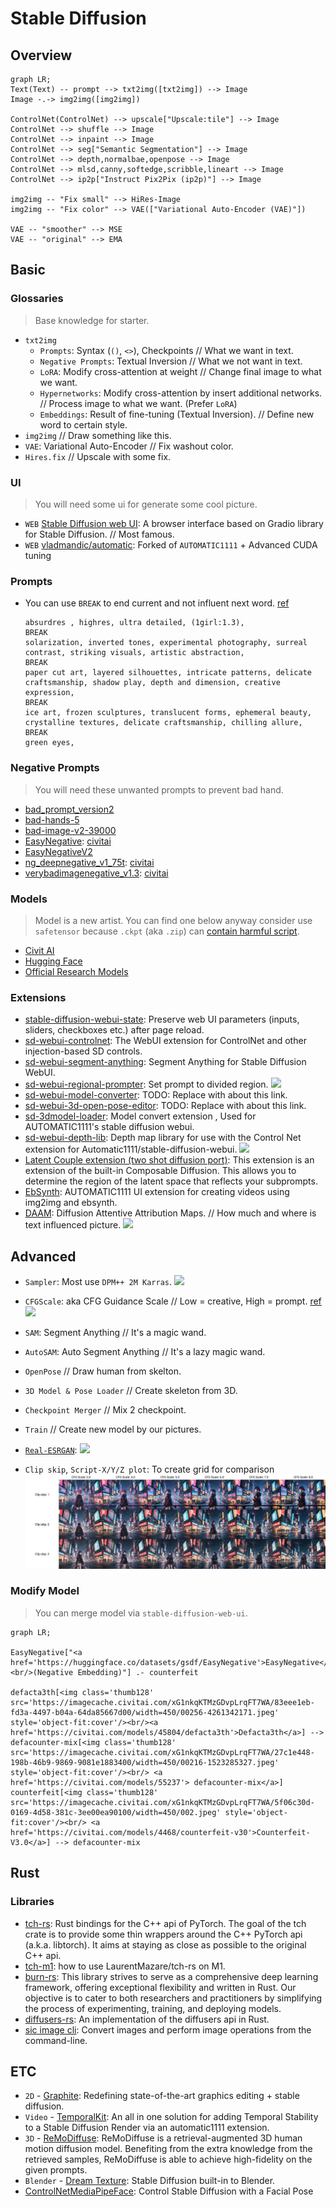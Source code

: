 # Stable Diffusion

## Overview

```mermaid
graph LR;
Text(Text) -- prompt --> txt2img([txt2img]) --> Image
Image -.-> img2img([img2img])

ControlNet(ControlNet) --> upscale["Upscale:tile"] --> Image
ControlNet --> shuffle --> Image
ControlNet --> inpaint --> Image
ControlNet --> seg["Semantic Segmentation"] --> Image
ControlNet --> depth,normalbae,openpose --> Image
ControlNet --> mlsd,canny,softedge,scribble,lineart --> Image
ControlNet --> ip2p["Instruct Pix2Pix (ip2p)"] --> Image

img2img -- "Fix small" --> HiRes-Image
img2img -- "Fix color" --> VAE(["Variational Auto-Encoder (VAE)"])

VAE -- "smoother" --> MSE
VAE -- "original" --> EMA
```

## Basic

### Glossaries

> Base knowledge for starter.

- `txt2img`
  - `Prompts`: Syntax (`()`, `<>`), Checkpoints // What we want in text.
  - `Negative Prompts`: Textual Inversion // What we not want in text.
  - `LoRA`: Modify cross-attention at weight // Change final image to what we want.
  - `Hypernetworks`: Modify cross-attention by insert additional networks. // Process image to what we want. (Prefer `LoRA`)
  - `Embeddings`: Result of fine-tuning (Textual Inversion). // Define new word to certain style.
- `img2img` // Draw something like this.
- `VAE`: Variational Auto-Encoder // Fix washout color.
- `Hires.fix` // Upscale with some fix.

### UI

> You will need some ui for generate some cool picture.

- `WEB` [Stable Diffusion web UI](https://github.com/AUTOMATIC1111/stable-diffusion-webui): A browser interface based on Gradio library for Stable Diffusion. // Most famous.
- `WEB` [vladmandic/automatic](https://github.com/vladmandic/automatic): Forked of `AUTOMATIC1111` + Advanced CUDA tuning

### Prompts

- You can use `BREAK` to end current and not influent next word. [ref](https://br-d.fanbox.cc/posts/5731955)
  ```
  absurdres , highres, ultra detailed, (1girl:1.3),
  BREAK
  solarization, inverted tones, experimental photography, surreal contrast, striking visuals, artistic abstraction,
  BREAK
  paper cut art, layered silhouettes, intricate patterns, delicate craftsmanship, shadow play, depth and dimension, creative expression,
  BREAK
  ice art, frozen sculptures, translucent forms, ephemeral beauty, crystalline textures, delicate craftsmanship, chilling allure,
  BREAK
  green eyes,
  ```

### Negative Prompts

> You will need these unwanted prompts to prevent bad hand.

- [bad_prompt_version2](https://huggingface.co/datasets/Nerfgun3/bad_prompt/resolve/main/bad_prompt_version2.pt)
- [bad-hands-5](https://huggingface.co/yesyeahvh/bad-hands-5/resolve/main/bad-hands-5.pt)
- [bad-image-v2-39000](https://huggingface.co/Xynon/models/resolve/main/experimentals/TI/bad-image-v2-39000.pt)
- [EasyNegative](https://huggingface.co/datasets/gsdf/EasyNegative/resolve/main/EasyNegative.safetensors): [civitai](https://civitai.com/models/7808/easynegative)
- [EasyNegativeV2](https://huggingface.co/gsdf/Counterfeit-V3.0/resolve/main/embedding/EasyNegativeV2.safetensors)
- [ng_deepnegative_v1_75t](https://civitai.com/api/download/models/5637): [civitai](https://civitai.com/models/4629/deep-negative-v1x)
- [verybadimagenegative_v1.3](https://civitai.com/api/download/models/25820): [civitai](https://civitai.com/models/11772/verybadimagenegative)

### Models

> Model is a new artist. You can find one below anyway consider use `safetensor` because `.ckpt` (aka `.zip`) can [contain harmful script](https://rentry.org/safetensorsguide).

- [Civit AI](https://civitai.com/)
- [Hugging Face](https://huggingface.co/)
- [Official Research Models](https://upscale.wiki/wiki/Official_Research_Models)

### Extensions

- [stable-diffusion-webui-state](https://github.com/ilian6806/stable-diffusion-webui-state): Preserve web UI parameters (inputs, sliders, checkboxes etc.) after page reload.
- [sd-webui-controlnet](https://github.com/Mikubill/sd-webui-controlnet): The WebUI extension for ControlNet and other injection-based SD controls.
- [sd-webui-segment-anything](https://github.com/continue-revolution/sd-webui-segment-anything): Segment Anything for Stable Diffusion WebUI.
- [sd-webui-regional-prompter](https://github.com/hako-mikan/sd-webui-regional-prompter): Set prompt to divided region.
  ![](https://github.com/hako-mikan/sd-webui-regional-prompter/raw/imgs/2d.jpg)
- [sd-webui-model-converter](https://github.com/Akegarasu/sd-webui-model-converter): TODO: Replace with about this link.
- [sd-webui-3d-open-pose-editor](https://github.com/nonnonstop/sd-webui-3d-open-pose-editor): TODO: Replace with about this link.
- [sd-3dmodel-loader](https://github.com/jtydhr88/sd-3dmodel-loader): Model convert extension , Used for AUTOMATIC1111's stable diffusion webui.
- [sd-webui-depth-lib](https://github.com/jexom/sd-webui-depth-lib): Depth map library for use with the Control Net extension for Automatic1111/stable-diffusion-webui.
  ![](https://github.com/jexom/sd-webui-depth-lib/raw/main/images/ui.png)
- [Latent Couple extension (two shot diffusion port)](https://github.com/opparco/stable-diffusion-webui-two-shot): This extension is an extension of the built-in Composable Diffusion. This allows you to determine the region of the latent space that reflects your subprompts.
- [EbSynth](https://github.com/s9roll7/ebsynth_utility): AUTOMATIC1111 UI extension for creating videos using img2img and ebsynth.
- [DAAM](https://defpoint-ai.com/ai-illustration/prompt-daam/): Diffusion Attentive Attribution Maps. // How much and where is text influenced picture. [](https://github.com/toriato/stable-diffusion-webui-daam)
  ![](https://defpoint-ai.com/wp-content/uploads/2022/12/tmpu3i4jg0q.jpg)

## Advanced

- `Sampler`: Most use `DPM++ 2M Karras`.
  ![](https://i0.wp.com/blog.openart.ai/wp-content/uploads/2023/02/Screen-Shot-2023-02-13-at-5.21.07-PM.png?w=1360&ssl=1)
- `CFGScale`: aka CFG Guidance Scale // Low = creative, High = prompt. [ref](https://blog.openart.ai/2023/02/13/the-most-complete-guide-to-stable-diffusion-parameters/)
  ![](https://i0.wp.com/blog.openart.ai/wp-content/uploads/2023/02/Screen-Shot-2023-02-13-at-5.25.57-PM.png?resize=1024%2C284&ssl=1)
- `SAM`: Segment Anything // It's a magic wand.
- `AutoSAM`: Auto Segment Anything // It's a lazy magic wand.
- `OpenPose` // Draw human from skelton.
- `3D Model & Pose Loader` // Create skeleton from 3D.
- `Checkpoint Merger` // Mix 2 checkpoint.
- `Train` // Create new model by our pictures.

- [`Real-ESRGAN`](https://github.com/xinntao/Real-ESRGAN): ![](https://github.com/xinntao/Real-ESRGAN/raw/master/assets/teaser.jpg)
- `Clip skip`, `Script-X/Y/Z plot`: To create grid for comparison
  ![](./assets/xyz_grid-0003-3779026953.jpg)

### Modify Model

> You can merge model via `stable-diffusion-web-ui`.

```mermaid
graph LR;

EasyNegative["<a href='https://huggingface.co/datasets/gsdf/EasyNegative'>EasyNegative</a><br/>(Negative Embedding)"] .- counterfeit

defacta3th[<img class='thumb128' src='https://imagecache.civitai.com/xG1nkqKTMzGDvpLrqFT7WA/83eee1eb-fd3a-4497-b04a-64da85667d00/width=450/00256-4261342171.jpeg' style='object-fit:cover'/><br/><a href='https://civitai.com/models/45804/defacta3th'>Defacta3th</a>] --> defacounter-mix[<img class='thumb128' src='https://imagecache.civitai.com/xG1nkqKTMzGDvpLrqFT7WA/27c1e448-198b-46b9-9869-9081e1883400/width=450/00216-1523285327.jpeg' style='object-fit:cover'/><br/> <a href='https://civitai.com/models/55237'> defacounter-mix</a>]
counterfeit[<img class='thumb128' src='https://imagecache.civitai.com/xG1nkqKTMzGDvpLrqFT7WA/5f06c30d-0169-4d58-381c-3ee00ea90100/width=450/002.jpeg' style='object-fit:cover'/><br/> <a href='https://civitai.com/models/4468/counterfeit-v30'>Counterfeit-V3.0</a>] --> defacounter-mix
```

## Rust

### Libraries

- [tch-rs](https://github.com/LaurentMazare/tch-rs): Rust bindings for the C++ api of PyTorch. The goal of the tch crate is to provide some thin wrappers around the C++ PyTorch api (a.k.a. libtorch). It aims at staying as close as possible to the original C++ api.
- [tch-m1](https://github.com/ssoudan/tch-m1): how to use LaurentMazare/tch-rs on M1.
- [burn-rs](https://burn-rs.github.io/): This library strives to serve as a comprehensive deep learning framework, offering exceptional flexibility and written in Rust. Our objective is to cater to both researchers and practitioners by simplifying the process of experimenting, training, and deploying models.
- [diffusers-rs](https://github.com/LaurentMazare/diffusers-rs): An implementation of the diffusers api in Rust.
- [sic image cli](https://github.com/foresterre/sic): Convert images and perform image operations from the command-line.

## ETC

- `2D` - [Graphite](https://github.com/GraphiteEditor/Graphite): Redefining state-of-the-art graphics editing + stable diffusion.
- `Video` - [TemporalKit](https://github.com/CiaraStrawberry/TemporalKit): An all in one solution for adding Temporal Stability to a Stable Diffusion Render via an automatic1111 extension.
- `3D` - [ReMoDiffuse](https://mingyuan-zhang.github.io/projects/ReMoDiffuse.html): ReMoDiffuse is a retrieval-augmented 3D human motion diffusion model. Benefiting from the extra knowledge from the retrieved samples, ReMoDiffuse is able to achieve high-fidelity on the given prompts.
- `Blender` - [Dream Texture](https://github.com/carson-katri/dream-textures): Stable Diffusion built-in to Blender.
- [ControlNetMediaPipeFace](https://huggingface.co/spaces/CrucibleAI/ControlNetMediaPipeFaceSD21): Control Stable Diffusion with a Facial Pose
